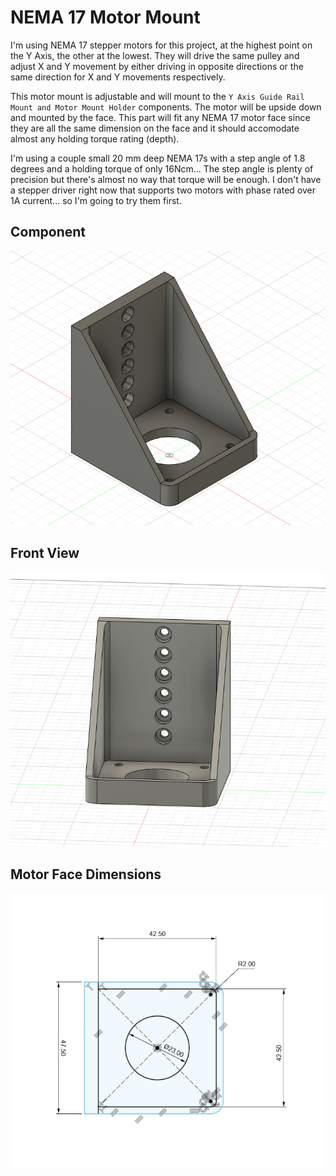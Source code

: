 # NEMA 17 Motor Mount

I'm using NEMA 17 stepper motors for this project, at the highest point on the Y Axis, the other at the lowest. They will drive the same pulley and adjust X and Y movement by either driving in opposite directions or the same direction for X and Y movements respectively.

This motor mount is adjustable and will mount to the `Y Axis Guide Rail Mount and Motor Mount Holder` components. The motor will be upside down and mounted by the face. This part will fit any NEMA 17 motor face since they are all the same dimension on the face and it should accomodate almost any holding torque rating (depth). 

I'm using a couple small 20 mm deep NEMA 17s with a step angle of 1.8 degrees and a holding torque of only 16Ncm... The step angle is plenty of precision but there's almost no way that torque will be enough. I don't have a stepper driver right now that supports two motors with phase rated over 1A current... so I'm going to try them first.


## Component
![The Component](images/origin_view.png)


## Front View
![Front View](images/front_view.png)


## Motor Face Dimensions
![Face Dimensions](images/motor_face_dimensions.png)
